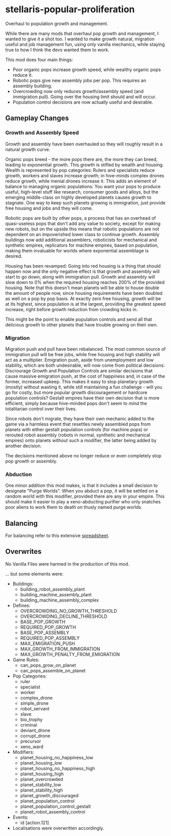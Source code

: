 # stellaris-popular-proliferation
Overhaul to population growth and management.

While there are many mods that overhaul pop growth and management, I wanted to give it a shot too. I wanted to make growth natural, migration useful and job management fun, using only vanilla mechanics, while staying true to how I think the devs wanted them to work.

This mod does four main things:

+ Poor organic pops increase growth speed, while wealthy organic pops reduce it.
+ Robotic pops give new assembly jobs per pop. This requires an assembly building.
+ Overcrowding now only reduces growth/assembly speed (and immigration pull). Going over the housing limit should and will occur.
+ Population control decisions are now actually useful and desirable.

## Gameplay Changes
### Growth and Assembly Speed
Growth and assembly have been overhauled so they will roughly result in a natural growth curve.

Organic pops breed - the more pops there are, the more they can breed, leading to exponential growth. This growth is stifled by wealth and housing. Wealth is represented by pop categories: Rulers and specialists reduce growth, workers and slaves increase growth; in hive-minds complex drones reduce growth, while menial drones increase it. This adds an element of balance to managing organic populations: You want your pops to produce useful, high-level stuff like research, consumer goods and alloys, but the emerging middle-class on highly developed planets causes growth to stagnate. One way to keep such planets growing is immigration, just provide free housing and jobs and they will come.

Robotic pops are built by other pops, a process that has an overhead of quasi-useless pops that don't add any value to society, except for making new robots, but on the upside this means that robotic populations are not dependent on an impoverished lower class to continue growth. Assembly buildings now add additional assemblers, roboticists for mechanical and synthetic empires, replicators for machine empires, based on population, making them invaluable for worlds where exponential assemblage is desired.

Housing has been revamped: Going into red housing is a thing that should happen now and the only negative effect is that growth and assembly will start to go down, along with immigration pull. Growth and assembly will slow down to 0% when the required housing reaches 200% of the provided housing. Note that this doesn't mean planets will be able to house double the amount of people now, since housing requirements have been doubled as well on a pop by pop basis. At exactly zero free housing, growth will be at its highest, since population is at the largest, providing the greatest speed increase, right before growth reduction from crowding kicks in.

This might be the point to enable population controls and send all that delicious growth to other planets that have trouble growing on their own.

### Migration
Migration push and pull have been rebalanced. The most common source of immigration pull will be free jobs, while free housing and high stability will act as a multiplier. Emigration push, aside from unemployment and low stability, which are both undesirable, will now come from political decisions: Discrourage Growth and Population Controls are similar decisions that cause massive emigration push, at the cost of happiness and, in case of the former, increased upkeep. This makes it easy to stop planetary growth (mostly) without wasting it, while still maintaining a fun challenge - will you go for costly, but more popular growth discouragement or hardcore population controls? Gestalt empires have their own decision that is more efficient, simply because hive-minded pops don't seem to *mind* the totalitarian control over their lives.

Since robots don't migrate, they have their own mechanic added to the game via a harmless event that resettles newly assembled pops from planets with either gestalt population controls (for machine pops) or rerouted robot assembly (robots in normal, synthetic and mechanical empires) onto planets without such a modifier, the latter being added by another decision.

The decisions mentioned above no longer reduce or even completely stop pop growth or assembly.

### Abduction
One minor addition this mod makes, is that it includes a small decision to designate "Purge Worlds". When you abduct a pop, it will be settled on a random world with this modifier, provided there are any in your empire. This should make it easier to play a xeno-abducting purifier who only snatches poor aliens to work them to death on thusly named purge worlds.

## Balancing
For balancing refer to this extensive [spreadsheet](https://docs.google.com/spreadsheets/d/1kbdyD52Vk_0aKVh1qNB1TXWGevJIUIEH8djyTciL-S8/edit?usp=sharing).

## Overwrites
No Vanilla Files were harmed in the production of this mod.

... but some elements were:

+ Buildings:
  + building_robot_assembly_plant
  + building_machine_assembly_plant
  + building_machine_assembly_complex
+ Defines:
  + OVERCROWDING_NO_GROWTH_THRESHOLD
  + OVERCROWDING_DECLINE_THRESHOLD
  + BASE_POP_GROWTH
  + REQUIRED_POP_GROWTH
  + BASE_POP_ASSEMBLY
  + REQUIRED_POP_ASSEMBLY
  + MAX_EMIGRATION_PUSH
  + MAX_GROWTH_FROM_IMMIGRATION
  + MAX_GROWTH_PENALTY_FROM_EMIGRATION
+ Game Rules:
  + can_pops_grow_on_planet
  + can_pops_assemble_on_planet
+ Pop Categories:
  + ruler
  + specialist
  + worker
  + complex_drone
  + simple_drone
  + robot_servant
  + slave
  + bio_trophy
  + criminal
  + deviant_drone
  + corrupt_drone
  + precursor
  + xeno_ward
+ Modifiers:
  + planet_housing_no_happiness_low
  + planet_housing_low
  + planet_housing_no_happiness_high
  + planet_housing_high
  + planet_overcrowded
  + planet_stability_low
  + planet_stability_high
  + planet_growth_discouraged
  + planet_population_control
  + planet_population_control_gestalt
  + planet_robot_assembly_control
+ Events:
  + id [action.121]
+ Localisations were overwritten accordingly.